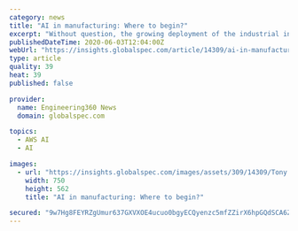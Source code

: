 ```yaml
---
category: news
title: "AI in manufacturing: Where to begin?"
excerpt: "Without question, the growing deployment of the industrial internet of things (IIoT) is a foundational technology for incorporating AI into manufacturing. Factory floor devices capable of collecting,"
publishedDateTime: 2020-06-03T12:04:00Z
webUrl: "https://insights.globalspec.com/article/14309/ai-in-manufacturing-where-to-begin"
type: article
quality: 39
heat: 39
published: false

provider:
  name: Engineering360 News
  domain: globalspec.com

topics:
  - AWS AI
  - AI

images:
  - url: "https://insights.globalspec.com/images/assets/309/14309/Tony.jpg"
    width: 750
    height: 562
    title: "AI in manufacturing: Where to begin?"

secured: "9w7Hg8FEYRZgUmur637GXVXOE4ucuo0bgyECQyenzc5mfZZirX6hpGQdSCA6ZMeimIeOac+Vmo1M/j5xLUJ4dycqP4ZrR6rpfFYFvIiLJw8vyLa9s7wxXS76zIQfWXUwWqlTC3E6V3wnJaX9TOJDEUTtxMfz14L8E/PgRrkjwsgQi41xDuz4KH8V53fKgaYy4MxTK7aQTJA+ebr6UTV/muf4dWYp3Lhh54ChrhyPGNm3CvgvO/y3HXzJLAJu+bkD7tLfGKVGLB8dA6icEPIP6Ynmw4l6hJvHpfkxOS2iNUEWmYAW0Lk56eyHxoYxLAwV;Vu1GwNHGnF32izkCrcj92w=="
---
```


